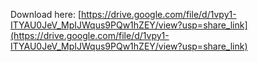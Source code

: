Download here: [https://drive.google.com/file/d/1vpy1-ITYAU0JeV_MpIJWqus9PQw1hZEY/view?usp=share_link](https://drive.google.com/file/d/1vpy1-ITYAU0JeV_MpIJWqus9PQw1hZEY/view?usp=share_link)
